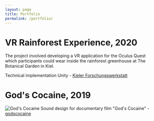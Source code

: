 ```yaml
---
layout: page
title: Portfolio
permalink: /portfolio/
---
```

VR Rainforest Experience, 2020
====================
The project involved developing a VR application for the Oculus Quest which participants could wear inside the rainforest greenhouse at The Botanical Garden in Kiel.

Technical implementation Unity - [Kieler Forschungswerkstatt](https://www.forschungs-werkstatt.de/allgemein/virtual-reality-in-der-kieler-forschungswerkstatt/)

God's Cocaine, 2019
====================
![God's Cocaine](/images/Plakat_Gods_Cocaine_Presse.jpg "God's Cocaine")
Sound design for documentary film "God's Cocaine" - [godscocaine](http://godscocaine.com/)
